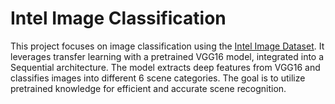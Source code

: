 # Intel Image Classification
This project focuses on image classification using the [Intel Image Dataset](https://www.kaggle.com/datasets/puneet6060/intel-image-classification). It leverages transfer learning with a pretrained VGG16 model, integrated into a Sequential architecture. The model extracts deep features from VGG16 and classifies images into different 6 scene categories. The goal is to utilize pretrained knowledge for efficient and accurate scene recognition.
